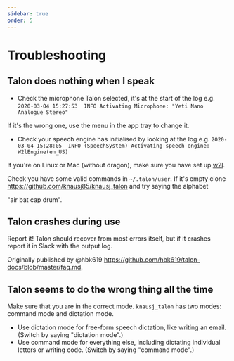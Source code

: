 ```yaml
---
sidebar: true
order: 5
---
```


# Troubleshooting


## Talon does nothing when I speak

  * Check the microphone Talon selected, it's at the start of the log
e.g. `2020-03-04 15:27:53  INFO Activating Microphone: "Yeti Nano Analogue Stereo"`

If it's the wrong one, use the menu in the app tray to change it.

  * Check your speech engine has initialised by looking at the log e.g.
`2020-03-04 15:28:05  INFO (SpeechSystem) Activating speech engine: W2lEngine(en_US)`

If you're on Linux or Mac (without dragon), make sure you have set up [w2l](https://talonvoice.slack.com/archives/G9YTMSZ2T/p1589476668035000?thread_ts=1589476639.034500&cid=G9YTMSZ2T).

Check you have some valid commands in `~/.talon/user`. If it's empty clone https://github.com/knausj85/knausj_talon and try saying the alphabet

"air bat cap drum".


## Talon crashes during use

Report it! Talon should recover from most errors itself, but if it crashes report it in Slack with the output log.

Originally published by @hbk619 https://github.com/hbk619/talon-docs/blob/master/faq.md.


## Talon seems to do the wrong thing all the time

Make sure that you are in the correct mode. `knausj_talon` has two modes: command mode and dictation mode.

* Use dictation mode for free-form speech dictation, like writing an email. (Switch by saying "dictation mode".)
* Use command mode for everything else, including dictating individual letters or writing code. (Switch by saying "command mode".)
